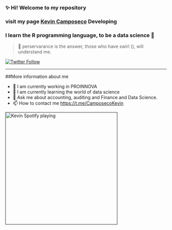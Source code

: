### ✨ Hi! Welcome to my repository
### visit my page [Kevin Camposeco][webside] Developing

### I learn the R programming language, to be a data science 🤔

> 🌱 perservarance is the answer, those who have swirl (), will understand me.

[![Twitter Follow](https://img.shields.io/twitter/follow/jc_montejo?label=Kevin%20Camposeco&logo=twitter&style=for-the-badge)](https://twitter.com/JC_Montejo)


---
##More information about me
- 🔭 I am currently working in PROINNOVA
- 🌱 I am currently learning the world of data science
- 💬 Ask me about accounting, auditing and Finance and Data Science.
- 📫 How to contact me https://t.me/CamposecoKevin



[webside]: https://kevincamposeco.com/

[<img src="https://vercel.com/camposecokevin/spoty-now-playin/r11i0s7pc" alt = "Kevin Spotify playing" width = "350"/>]()